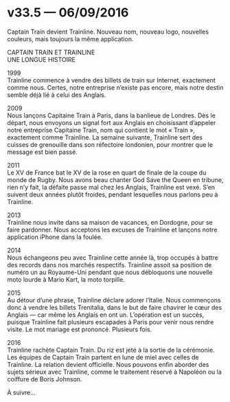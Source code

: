 # v33.5 — 06/09/2016

Captain Train devient Trainline. Nouveau nom, nouveau logo, nouvelles couleurs, mais toujours la même application.

CAPTAIN TRAIN ET TRAINLINE<br />
UNE LONGUE HISTOIRE

1999<br />
Trainline commence à vendre des billets de train sur Internet, exactement comme nous. Certes, notre entreprise n’existe pas encore, mais notre destin semble déjà lié à celui des Anglais.

2009<br />
Nous lançons Capitaine Train à Paris, dans la banlieue de Londres. Dès le départ, nous envoyons un signal fort aux Anglais en choisissant d’appeler notre entreprise Capitaine Train, nom qui contient le mot «&nbsp;Train&nbsp;», exactement comme Trainline. La semaine suivante, Trainline sert des cuisses de grenouille dans son réfectoire londonien, pour montrer que le message est bien passé.

2011<br />
Le XV de France bat le XV de la rose en quart de finale de la coupe du monde de Rugby. Nous avons beau chanter God Save the Queen en tribune, rien n’y fait, la défaite passe mal chez les Anglais, Trainline est vexé. S’en suivent deux années plutôt froides, pendant lesquelles nous parlons peu à Trainline.

2013<br />
Trainline nous invite dans sa maison de vacances, en Dordogne, pour se faire pardonner. Nous acceptons les excuses de Trainline et lançons notre application iPhone dans la foulée.

2014<br />
Nous échangeons peu avec Trainline cette année là, trop occupés à battre des records dans nos marchés respectifs. Trainline assoit sa position de numéro un au Royaume-Uni pendant que nous débloquons une nouvelle moto lourde à Mario Kart, la moto torpille.

2015<br />
Au détour d’une phrase, Trainline déclare adorer l’Italie. Nous commençons donc à vendre les billets Trenitalia, dans le but de faire chavirer le cœur des Anglais —&nbsp;car même les Anglais en ont un. L’opération est un succès, puisque Trainline fait plusieurs escapades à Paris pour venir nous rendre visite. Le mot mariage est prononcé. Plusieurs fois.

2016<br />
Trainline rachète Captain Train. Du riz est jeté à la sortie de la cérémonie. Les équipes de Captain Train partent en lune de miel avec celles de Trainline. La relation devient officielle. Nous pouvons enfin aborder des sujets sérieux avec Trainline, comme le traitement réservé à Napoléon ou la coiffure de Boris Johnson.

À suivre…
